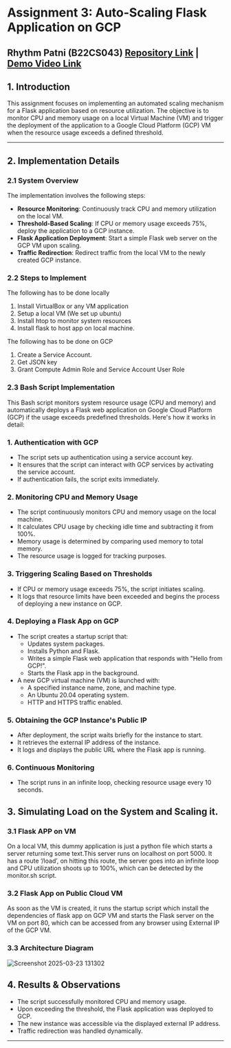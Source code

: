 # **Assignment 3: Auto-Scaling Flask Application on GCP**

Rhythm Patni (B22CS043)                                                       [Repository Link](https://github.com/rhythmp17/VCC_Assignment3) | [Demo Video Link](https://drive.google.com/file/d/12u_JmIhhv4X6bMN5mfezcROer9cF8dmh/view?usp=sharing)  
---

## **1\. Introduction**

This assignment focuses on implementing an automated scaling mechanism for a Flask application based on resource utilization. The objective is to monitor CPU and memory usage on a local Virtual Machine (VM) and trigger the deployment of the application to a Google Cloud Platform (GCP) VM when the resource usage exceeds a defined threshold.

---

## **2\. Implementation Details**

### **2.1 System Overview**

The implementation involves the following steps:

* **Resource Monitoring**: Continuously track CPU and memory utilization on the local VM.  
* **Threshold-Based Scaling**: If CPU or memory usage exceeds 75%, deploy the application to a GCP instance.  
* **Flask Application Deployment**: Start a simple Flask web server on the GCP VM upon scaling.  
* **Traffic Redirection**: Redirect traffic from the local VM to the newly created GCP instance.

### **2.2 Steps to Implement**

The following has to be done locally

1. Install VirtualBox or any VM application  
2. Setup a local VM (We set up ubuntu)  
3. Install htop to monitor system resources  
4. Install flask to host app on local machine.

The following has to be done on GCP 

1. Create a Service Account.  
2. Get JSON key  
3. Grant Compute Admin Role and Service Account User Role

### 

### **2.3 Bash Script Implementation**

This Bash script monitors system resource usage (CPU and memory) and automatically deploys a Flask web application on Google Cloud Platform (GCP) if the usage exceeds predefined thresholds. Here's how it works in detail:

### **1\. Authentication with GCP**

* The script sets up authentication using a service account key.  
* It ensures that the script can interact with GCP services by activating the service account.  
* If authentication fails, the script exits immediately.

### **2\. Monitoring CPU and Memory Usage**

* The script continuously monitors CPU and memory usage on the local machine.  
* It calculates CPU usage by checking idle time and subtracting it from 100%.  
* Memory usage is determined by comparing used memory to total memory.  
* The resource usage is logged for tracking purposes.

### **3\. Triggering Scaling Based on Thresholds**

* If CPU or memory usage exceeds 75%, the script initiates scaling.  
* It logs that resource limits have been exceeded and begins the process of deploying a new instance on GCP.

### **4\. Deploying a Flask App on GCP**

* The script creates a startup script that:  
  * Updates system packages.  
  * Installs Python and Flask.  
  * Writes a simple Flask web application that responds with "Hello from GCP\!".  
  * Starts the Flask app in the background.  
* A new GCP virtual machine (VM) is launched with:  
  * A specified instance name, zone, and machine type.  
  * An Ubuntu 20.04 operating system.  
  * HTTP and HTTPS traffic enabled.

### **5\. Obtaining the GCP Instance's Public IP**

* After deployment, the script waits briefly for the instance to start.  
* It retrieves the external IP address of the instance.  
* It logs and displays the public URL where the Flask app is running.

### **6\. Continuous Monitoring**

* The script runs in an infinite loop, checking resource usage every 10 seconds.

## **3\. Simulating Load on the System and Scaling it.**

### **3.1 Flask APP on VM**

On a local VM, this dummy application is just a python file which starts a server returning some text.This server runs on localhost on port 5000\. It has a route ‘/load’, on hitting this route, the server goes into an infinite loop and CPU utilization shoots up to 100%, which can be detected by the monitor.sh script.

### **3.2 Flask App on Public Cloud VM**

As soon as the VM is created, it runs the startup script which install the dependencies of flask app on GCP VM and starts the Flask server on the VM on port 80, which can be accessed from any browser using External IP of the GCP VM.

### **3.3 Architecture Diagram**

![Screenshot 2025-03-23 131302](https://github.com/user-attachments/assets/0ffcbf5c-6087-4d1d-8ea6-05d18b2937de)

 

## **4\. Results & Observations**

* The script successfully monitored CPU and memory usage.  
* Upon exceeding the threshold, the Flask application was deployed to GCP.  
* The new instance was accessible via the displayed external IP address.  
* Traffic redirection was handled dynamically.

---

